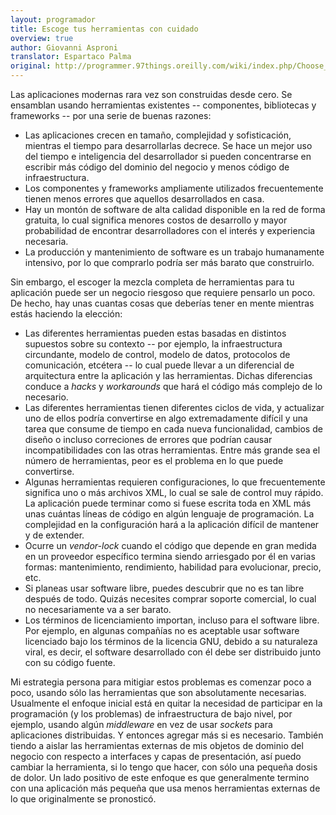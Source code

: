 ```yaml
---
layout: programador
title: Escoge tus herramientas con cuidado
overview: true
author: Giovanni Asproni
translator: Espartaco Palma
original: http://programmer.97things.oreilly.com/wiki/index.php/Choose_Your_Tools_with_Care
---
```


Las aplicaciones modernas rara vez son construidas desde cero. Se
ensamblan usando herramientas existentes -- componentes, bibliotecas y
frameworks -- por una serie de buenas razones:

* Las aplicaciones crecen en tamaño, complejidad y sofisticación,
mientras el tiempo para desarrollarlas decrece. Se hace un mejor uso del
tiempo e inteligencia del desarrollador si pueden concentrarse en
escribir más código del dominio del negocio y menos código de
infraestructura.
* Los componentes y frameworks ampliamente utilizados frecuentemente
tienen menos errores que aquellos desarrollados en casa.
* Hay un montón de software de alta calidad disponible en la red de
forma gratuita, lo cual significa menores costos de desarrollo y mayor
probabilidad de encontrar desarrolladores con el interés y experiencia
necesaria.
* La producción y mantenimiento de software es un trabajo humanamente
intensivo, por lo que comprarlo podría ser más barato que construirlo.

Sin embargo, el escoger la mezcla completa de herramientas para tu
aplicación puede ser un negocio riesgoso que requiere pensarlo un poco.
De hecho, hay unas cuantas cosas que deberías tener en mente mientras
estás haciendo la elección:

* Las diferentes herramientas pueden estas basadas en distintos supuestos
sobre su contexto -- por ejemplo, la infraestructura circundante, modelo
de control, modelo de datos, protocolos de comunicación, etcétera -- lo
cual puede llevar a un diferencial de arquitectura entre la aplicación y
las herramientas. Dichas diferencias conduce a *hacks* y *workarounds*
que hará el código más complejo de lo necesario.
* Las diferentes herramientas tienen diferentes ciclos de vida, y
actualizar uno de ellos podría convertirse en algo extremadamente difícil
y una tarea que consume de tiempo en cada nueva funcionalidad, cambios de
diseño o incluso correciones de errores que podrían causar
incompatibilidades con las otras herramientas. Entre más grande sea el
número de herramientas, peor es el problema en lo que puede convertirse.
* Algunas herramientas requieren configuraciones, lo que frecuentemente
significa uno o más archivos XML, lo cual se sale de control muy rápido.
La aplicación puede terminar como si fuese escrita toda en XML más unas
cuántas líneas de código en algún lenguaje de programación. La
complejidad en la configuración hará a la aplicación difícil de mantener
y de extender.
* Ocurre un *vendor-lock* cuando el código que depende en gran medida en
un proveedor específico termina siendo arriesgado por él en varias
formas: mantenimiento, rendimiento, habilidad para evolucionar, precio,
etc.
* Si planeas usar software libre, puedes descubrir que no es tan libre
después de todo. Quizás necesites comprar soporte comercial, lo cual no
necesariamente va a ser barato.
* Los términos de licenciamiento importan, incluso para el software
libre. Por ejemplo, en algunas compañías no es aceptable usar software
licenciado bajo los términos de la licencia GNU, debido a su naturaleza
viral, es decir, el software desarrollado con él debe ser distribuido
junto con su código fuente.

Mi estrategia persona para mitigiar estos problemas es comenzar poco a
poco, usando sólo las herramientas que son absolutamente necesarias.
Usualmente el enfoque inicial está en quitar la necesidad de participar
en la programación (y los problemas) de infraestructura de bajo nivel,
por ejemplo, usando algún *middleware* en vez de usar *sockets* para
aplicaciones distribuidas. Y entonces agregar más si es necesario.
También tiendo a aislar las herramientas externas de mis objetos de
dominio del negocio con respecto a interfaces y capas de presentación,
así puedo cambiar la herramienta, si lo tengo que hacer, con sólo una
pequeña dosis de dolor. Un lado positivo de este enfoque es que
generalmente termino con una aplicación más pequeña que usa menos
herramientas externas de lo que originalmente se pronosticó.


